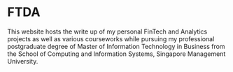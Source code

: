# FTDA
This website hosts the write up of my personal FinTech and Analytics projects as well as various courseworks while pursuing my professional postgraduate degree of Master of Information Technology in Business from the School of Computing and Information Systems, Singapore Management University.
